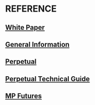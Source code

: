 # REFERENCE

<a href="#en/white-paper.md">
  <h2>White Paper</h2>
</a>

<a href="#en/general-information.md">
  <h2>General Information</h2>
</a>

<!-- ### [Introduction](en/general-information.md#introduction)

### [Types of Orders](en/general-information.md#types-of-orders)

### [Fee](en/general-information.md#fee) -->

<a href="#en/perpetual.md">
  <h2>Perpetual</h2>
</a>

<!-- ### [Introduction](en/perpetual.md#introduction)

### [Contract Specification](en/perpetual.md#contract-specification)

### [Trading Examples](en/perpetual.md#trading-examples)

### [Vanilla & Inverse Contract](en/perpetual.md#vanilla--inverse-contract)

### [Funding Rate](en/perpetual.md#funding-rate)

### [Mark Price](en/perpetual.md#mark-price)

### [Isolated Margin](en/perpetual.md#isolated-margin)

### [Automated Market Maker](en/perpetual.md#automated-market-maker)

### [Provide Liquidity to AMM](en/perpetual.md#provide-liquidity-to-amm)

### [Trade with the Order Book](en/perpetual.md#trade-with-the-order-book)

### [Connection Between AMM & Order Book](en/perpetual.md#connection-between-amm--order-book)

### [Index Oracle](en/perpetual.md#index-oracle)

### [Auto Liquidation](en/perpetual.md#auto-liquidation)

### [Global Settlement](en/perpetual.md#global-settlement)

### [Deployed Contracts](en/perpetual.md#deployed-contracts) -->

<a href="#en/perpetual-tech.md">
  <h2>Perpetual Technical Guide</h2>
</a>

<!-- ### [Architecture](en/perpetual-tech.md#architecture)

### [Margin Account](en/perpetual-tech.md#margin-account)

### [How to Add Liquidity to AMM](en/perpetual-tech.md#how-to-add-liquidity-to-amm)

### [Contract Architecture](en/perpetual-tech.md#contract-architecture)

### [Contract Interfaces](en/perpetual-tech.md#contract-interfaces)

### [Admin Functions](en/perpetual-tech.md#admin-functions)

### [How to Build The Contracts](en/perpetual-tech.md#how-to-build-the-contracts)

### [Development Resources](en/perpetual-tech.md#development-resources) -->

<a href="#en/mp-futures.md">
  <h2>MP Futures</h2>
</a>

<!-- ### [Introduction](en/mp-futures.md#introduction)

### [TRUMP 2020 Contract Specifications](en/mp-futures.md#trump-2020-contract-specifications)

### [Architecture](en/mp-futures.md#architecture) -->
